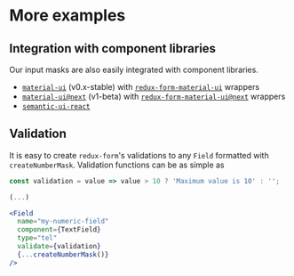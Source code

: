 # More examples

## Integration with component libraries

Our input masks are also easily integrated with component libraries.

* [`material-ui`](http://material-ui.com) (v0.x-stable) with [`redux-form-material-ui`](http://erikras.github.io/redux-form-material-ui/) wrappers
* [`material-ui@next`](https://material-ui-next.com/) (v1-beta) with [`redux-form-material-ui@next`](http://erikras.github.io/redux-form-material-ui/) wrappers
* [`semantic-ui-react`](https://react.semantic-ui.com)

## Validation

It is easy to create `redux-form`'s validations to any `Field` formatted with `createNumberMask`. Validation functions can be as simple as

```jsx
const validation = value => value > 10 ? 'Maximum value is 10' : '';

(...)

<Field
  name="my-numeric-field"
  component={TextField}
  type="tel"
  validate={validation}
  {...createNumberMask()}
/>
```